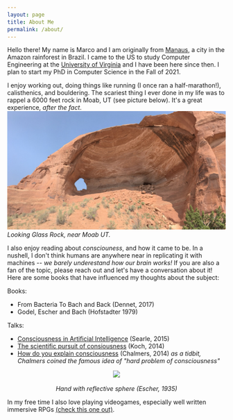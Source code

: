 ```yaml
---
layout: page
title: About Me
permalink: /about/
---
```


Hello there! My name is Marco and I am originally from [Manaus](https://en.wikipedia.org/wiki/Manaus), a city in the Amazon rainforest in Brazil. I came to the US to study Computer Engineering at the [University of Virginia](https://www.virginia.edu) and I have been here since then. I plan to start my PhD in Computer Science in the Fall of 2021.

I enjoy working out, doing things like running (I once ran a half-marathon!), calisthenics, and bouldering. The scariest thing I ever done in my life was to rappel a 6000 feet rock in Moab, UT (see picture below). It's a great experience, *after the fact*.![looking\_glass](moab.jpeg)*Looking Glass Rock, near Moab UT.* 

I also enjoy reading about *consciouness*, and how it came to be. In a nushell, I don't think humans are anywhere near in replicating it with machines -- *we barely underestand how our brain works!* If you are also a fan of the topic, please reach out and let's have a conversation about it! Here are some books that have influenced my thoughts about the subject:

Books:
- From Bacteria To Bach and Back (Dennet, 2017)
- Godel, Escher and Bach (Hofstadter 1979)

Talks: 
- [Consciousness in Artificial Intelligence](https://www.youtube.com/watch?v=rHKwIYsPXLg&list=ULMea0u1FfOcM) (Searle, 2015)
- [The scientific pursuit of consiousness](https://www.youtube.com/watch?v=QHRbnNwIg1g) (Koch, 2014) 
- [How do you explain consciousness](https://www.youtube.com/watch?v=uhRhtFFhNzQ) (Chalmers, 2014) *as a tidbit, Chalmers coined the famous idea of "hard problem of consciousness"*

<div align="center">
<img src="../sphere.jpg"/>
</div>
<p align="center"><i>Hand with reflective sphere (Escher, 1935)</i></p>

In my free time I also love playing videogames, especially well written immersive RPGs [(check this one out)](https://en.wikipedia.org/wiki/Pillars_of_Eternity). 

[jekyll-organization]: https://github.com/jekyll
